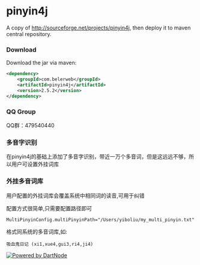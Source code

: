pinyin4j
========

A copy of http://sourceforge.net/projects/pinyin4j, then deploy it to maven central repository.

### Download ###
Download the jar via maven:
```xml
<dependency>
    <groupId>com.belerweb</groupId>
    <artifactId>pinyin4j</artifactId>
    <version>2.5.2</version>
</dependency>
```

### QQ Group ###
QQ群：479540440

### 多音字识别 ###
在pinyin4j的基础上添加了多音字识别，带近一万个多音词，但是这远远不够，所以用户可设置外挂词库	

### 外挂多音词库 ###
用户配置的外挂词库会覆盖系统中相同词的读音,可用于纠错

配置方式很简单,只需要配置路径即可 
```
MultiPinyinConfig.multiPinyinPath="/Users/yiboliu/my_multi_pinyin.txt"
```

格式同系统的多音词库,如: 
```
吸血鬼日记 (xi1,xue4,gui3,ri4,ji4)
```

[![Powered by DartNode](https://dartnode.com/branding/DN-Open-Source-sm.png)](https://dartnode.com "Powered by DartNode - Free VPS for Open Source")
